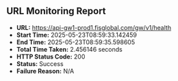 ## URL Monitoring Report

- **URL:** https://api-gw1-prod1.fisglobal.com/gw/v1/health
- **Start Time:** 2025-05-23T08:59:33.142459
- **End Time:** 2025-05-23T08:59:35.598605
- **Total Time Taken:** 2.456146 seconds
- **HTTP Status Code:** 200
- **Status:** Success
- **Failure Reason:** N/A
